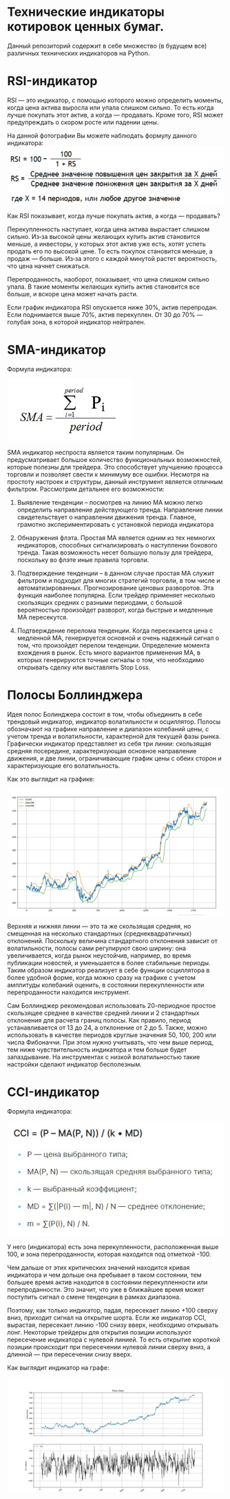 # Технические индикаторы котировок ценных бумаг.

Данный репозиторий содержит в себе множество (в будущем все) различных технических индикаторов на Python.

# RSI-индикатор

RSI — это индикатор, с помощью которого можно определить моменты, когда цена актива выросла или упала слишком сильно. То есть когда лучше покупать этот актив, а когда — продавать. Кроме того, RSI может предупреждать о скором росте или падении цены.

На данной фотографии Вы можете наблюдать формулу данного индикатора:
![Image alt](https://github.com/LRKZZ/technical-indicators/blob/main/technical%20indicators/tech_pictures/RSIpic.jpg)

Как RSI показывает, когда лучше покупать актив, а когда — продавать?

Перекупленность наступает, когда цена актива вырастает слишком сильно. Из‑за высокой цены желающих купить актив становится меньше, а инвесторы, у которых этот актив уже есть, хотят успеть продать его по высокой цене. То есть покупок становится меньше, а продаж — больше. Из‑за этого с каждой минутой растет вероятность, что цена начнет снижаться.

Перепроданность, наоборот, показывает, что цена слишком сильно упала. В такие моменты желающих купить актив становится все больше, и вскоре цена может начать расти.

Если график индикатора RSI опускается ниже 30%, актив перепродан. Если поднимается выше 70%, актив перекуплен. От 30 до 70% — голубая зона, в которой индикатор нейтрален.

# SMA-индикатор

Формула индикатора:

![Image alt](https://github.com/LRKZZ/technical-indicators/blob/main/technical%20indicators/tech_pictures/SMA_indicator.jpg)

SMA индикатор неспроста является таким популярным. Он предусматривает большое количество функциональных возможностей, которые полезны для трейдера. Это способствует улучшению процесса торговли и позволяет свести к минимуму все ошибки. Несмотря на простоту настроек и структуры, данный инструмент является отличным фильтром. Рассмотрим детальнее его возможности:

1. Выявление тенденции – посмотрев на линию МА можно легко определить направление действующего тренда. Направление линии свидетельствует о направлении движения тренда. Главное, грамотно экспериментировать с установкой периода индикатора

2. Обнаружения флэта. Простая MA является одним из тех немногих индикаторов, способных сигнализировать о наступлении бокового тренда. Такая возможность несет большую пользу для трейдера, поскольку во флэте иные правила торговли.

3. Подтверждение тенденции – в данном случае простая MA служит фильтром и подходит для многих стратегий торговли, в том числе и автоматизированных.
Прогнозирование ценовых разворотов. Эта функция наиболее популярна. Если трейдер применяет несколько скользящих средних с разными периодами, с большой вероятностью произойдет разворот, когда быстрые и медленные МА пересекутся.

4. Подтверждение перелома тенденции. Когда пересекается цена с медленной МА, генерируется основной и очень надежный сигнал о том, что произойдет перелом тенденции.
Определение момента вхождения в рынок. Есть много вариантов применения МА, в которых генерируются точные сигналы о том, что необходимо открывать сделку или выставлять Stop Loss.

# Полосы Боллинджера

Идея полос Болинджера состоит в том, чтобы объединить в себе трендовый индикатор, индикатор волатильности и осциллятор. Полосы обозначают на графике направление и диапазон колебаний цены, с учетом тренда и волатильности, характерной для текущей фазы рынка. Графически индикатор представляет из себя три линии: скользящая средняя посередине, характеризующая основное направление движения, и две линии, ограничивающие график цены с обеих сторон и характеризующие его волатильность.

Как это выглядит на графике:

![Image alt](https://github.com/LRKZZ/technical-indicators/blob/main/technical%20indicators/tech_pictures/BollingerBands_pic.jpg)

Верхняя и нижняя линии — это та же скользящая средняя, но смещенная на несколько стандартных (среднеквадратичных) отклонений. Поскольку величина стандартного отклонения зависит от волатильности, полосы сами регулируют свою ширину: она увеличивается, когда рынок неустойчив, например, во время публикации новостей, и уменьшается в более стабильные периоды. Таким образом индикатор реализует в себе функции осциллятора в более удобной форме, когда можно сразу на графике с учетом амплитуды колебаний оценить, в состоянии перекупленности или перепроданности находится инструмент.

Сам Боллинджер рекомендовал использовать 20-периодное простое скользящее среднее в качестве средней линии и 2 стандартных отклонения для расчета границ полосы. Как правило, период устанавливается от 13 до 24, а отклонение от 2 до 5. Также, можно использовать в качестве периодов круглые значения 50, 100, 200 или числа Фибоначчи. При этом нужно учитывать, что чем выше период, тем ниже чувствительность индикатора и тем больше будет запаздывание. На инструментах с низкой волатильностью такие настройки сделают индикатор бесполезным.

# CCI-индикатор

Формула индикатора:

![Image alt](https://github.com/LRKZZ/technical-indicators/blob/main/technical%20indicators/tech_pictures/ССI_pic.jpg)

У него (индикатора) есть зона перекупленности, расположенная выше 100, и зона перепроданности, которая находится под отметкой -100.

Чем дальше от этих критических значений находится кривая индикатора и чем дольше она пребывает в таком состоянии, тем большее время актив находится в состоянии перекупленности или перепроданности. Это значит, что уже в ближайшее время может поступить сигнал о смене тенденции в рамках диапазона.

Поэтому, как только индикатор, падая, пересекает линию +100 сверху вниз, приходит сигнал на открытие шорта. Если же индикатор CCI, вырастая, пересекает линию -100 снизу вверх, необходимо открывать лонг. Некоторые трейдеры для открытия позиции используют пересечение индикатора с нулевой линией. То есть открытие короткой позиции происходит при пересечении нулевой линии сверху вниз, а длинной — при пересечении снизу вверх.

Как выглядит индикатор на графе:

![Image alt](https://github.com/LRKZZ/technical-indicators/blob/main/technical%20indicators/tech_pictures/ССI_indicator_pic.jpg)
